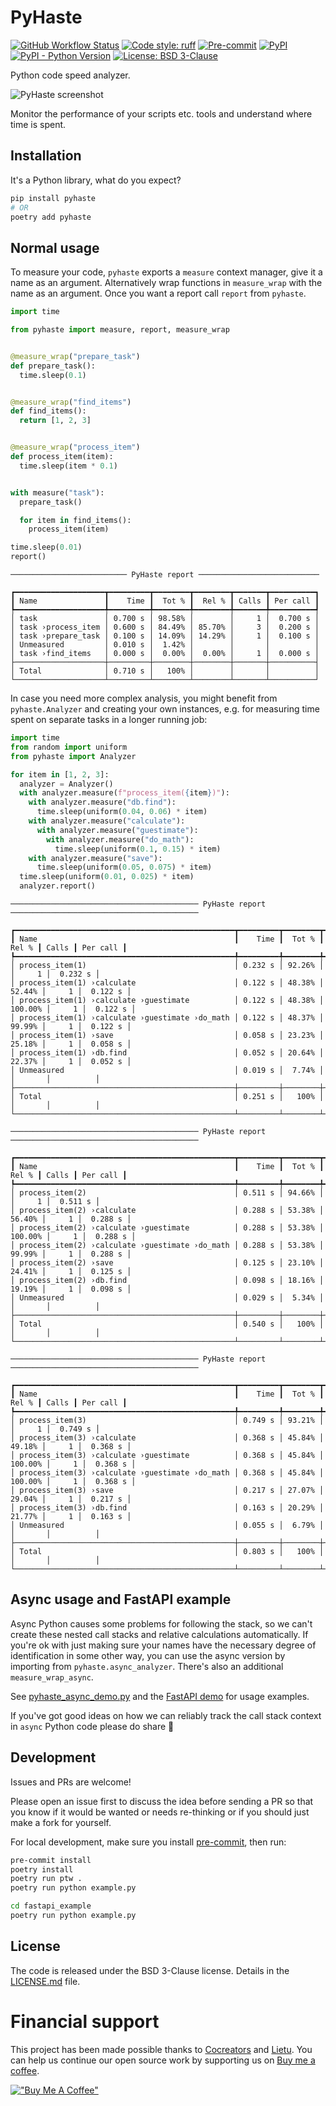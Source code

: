 # PyHaste

[![GitHub Workflow Status](https://img.shields.io/github/actions/workflow/status/cocreators-ee/pyhaste/publish.yaml)](https://github.com/cocreators-ee/pyhaste/actions/workflows/publish.yaml)
[![Code style: ruff](https://img.shields.io/endpoint?url=https://raw.githubusercontent.com/astral-sh/ruff/main/assets/badge/v2.json)](https://github.com/astral-sh/ruff)
[![Pre-commit](https://img.shields.io/badge/pre--commit-enabled-brightgreen?logo=pre-commit&logoColor=white)](https://github.com/cocreators-ee/pyhaste/blob/master/.pre-commit-config.yaml)
[![PyPI](https://img.shields.io/pypi/v/pyhaste)](https://pypi.org/project/pyhaste/)
[![PyPI - Python Version](https://img.shields.io/pypi/pyversions/pyhaste)](https://pypi.org/project/pyhaste/)
[![License: BSD 3-Clause](https://img.shields.io/badge/License-BSD%203--Clause-blue.svg)](https://opensource.org/licenses/BSD-3-Clause)

Python code speed analyzer.

![PyHaste screenshot](https://github.com/cocreators-ee/pyhaste/raw/main/pyhaste.png)

Monitor the performance of your scripts etc. tools and understand where time is spent.

## Installation

It's a Python library, what do you expect?

```bash
pip install pyhaste
# OR
poetry add pyhaste
```

## Normal usage

To measure your code, `pyhaste` exports a `measure` context manager, give it a name as an argument. Alternatively wrap functions in `measure_wrap` with the name as an argument. Once you want a report call `report` from `pyhaste`.

```python
import time

from pyhaste import measure, report, measure_wrap


@measure_wrap("prepare_task")
def prepare_task():
  time.sleep(0.1)


@measure_wrap("find_items")
def find_items():
  return [1, 2, 3]


@measure_wrap("process_item")
def process_item(item):
  time.sleep(item * 0.1)


with measure("task"):
  prepare_task()

  for item in find_items():
    process_item(item)

time.sleep(0.01)
report()

```

```
────────────────────────── PyHaste report ───────────────────────────

┏━━━━━━━━━━━━━━━━━━━━┳━━━━━━━━━┳━━━━━━━━┳━━━━━━━━┳━━━━━━━┳━━━━━━━━━━┓
┃ Name               ┃    Time ┃  Tot % ┃  Rel % ┃ Calls ┃ Per call ┃
┡━━━━━━━━━━━━━━━━━━━━╇━━━━━━━━━╇━━━━━━━━╇━━━━━━━━╇━━━━━━━╇━━━━━━━━━━┩
│ task               │ 0.700 s │ 98.58% │        │     1 │  0.700 s │
│ task ›process_item │ 0.600 s │ 84.49% │ 85.70% │     3 │  0.200 s │
│ task ›prepare_task │ 0.100 s │ 14.09% │ 14.29% │     1 │  0.100 s │
│ Unmeasured         │ 0.010 s │  1.42% │        │       │          │
│ task ›find_items   │ 0.000 s │  0.00% │  0.00% │     1 │  0.000 s │
├────────────────────┼─────────┼────────┼────────┼───────┼──────────┤
│ Total              │ 0.710 s │   100% │        │       │          │
└────────────────────┴─────────┴────────┴────────┴───────┴──────────┘
```

In case you need more complex analysis, you might benefit from `pyhaste.Analyzer` and creating your own instances, e.g. for measuring time spent on separate tasks in a longer running job:

```python
import time
from random import uniform
from pyhaste import Analyzer

for item in [1, 2, 3]:
  analyzer = Analyzer()
  with analyzer.measure(f"process_item({item})"):
    with analyzer.measure("db.find"):
      time.sleep(uniform(0.04, 0.06) * item)
    with analyzer.measure("calculate"):
      with analyzer.measure("guestimate"):
        with analyzer.measure("do_math"):
          time.sleep(uniform(0.1, 0.15) * item)
    with analyzer.measure("save"):
      time.sleep(uniform(0.05, 0.075) * item)
  time.sleep(uniform(0.01, 0.025) * item)
  analyzer.report()
```

```
────────────────────────────────────────── PyHaste report ──────────────────────────────────────────

┏━━━━━━━━━━━━━━━━━━━━━━━━━━━━━━━━━━━━━━━━━━━━━━━━━┳━━━━━━━━━┳━━━━━━━━┳━━━━━━━━━┳━━━━━━━┳━━━━━━━━━━┓
┃ Name                                            ┃    Time ┃  Tot % ┃   Rel % ┃ Calls ┃ Per call ┃
┡━━━━━━━━━━━━━━━━━━━━━━━━━━━━━━━━━━━━━━━━━━━━━━━━━╇━━━━━━━━━╇━━━━━━━━╇━━━━━━━━━╇━━━━━━━╇━━━━━━━━━━┩
│ process_item(1)                                 │ 0.232 s │ 92.26% │         │     1 │  0.232 s │
│ process_item(1) ›calculate                      │ 0.122 s │ 48.38% │  52.44% │     1 │  0.122 s │
│ process_item(1) ›calculate ›guestimate          │ 0.122 s │ 48.38% │ 100.00% │     1 │  0.122 s │
│ process_item(1) ›calculate ›guestimate ›do_math │ 0.122 s │ 48.37% │  99.99% │     1 │  0.122 s │
│ process_item(1) ›save                           │ 0.058 s │ 23.23% │  25.18% │     1 │  0.058 s │
│ process_item(1) ›db.find                        │ 0.052 s │ 20.64% │  22.37% │     1 │  0.052 s │
│ Unmeasured                                      │ 0.019 s │  7.74% │         │       │          │
├─────────────────────────────────────────────────┼─────────┼────────┼─────────┼───────┼──────────┤
│ Total                                           │ 0.251 s │   100% │         │       │          │
└─────────────────────────────────────────────────┴─────────┴────────┴─────────┴───────┴──────────┘

────────────────────────────────────────── PyHaste report ──────────────────────────────────────────

┏━━━━━━━━━━━━━━━━━━━━━━━━━━━━━━━━━━━━━━━━━━━━━━━━━┳━━━━━━━━━┳━━━━━━━━┳━━━━━━━━━┳━━━━━━━┳━━━━━━━━━━┓
┃ Name                                            ┃    Time ┃  Tot % ┃   Rel % ┃ Calls ┃ Per call ┃
┡━━━━━━━━━━━━━━━━━━━━━━━━━━━━━━━━━━━━━━━━━━━━━━━━━╇━━━━━━━━━╇━━━━━━━━╇━━━━━━━━━╇━━━━━━━╇━━━━━━━━━━┩
│ process_item(2)                                 │ 0.511 s │ 94.66% │         │     1 │  0.511 s │
│ process_item(2) ›calculate                      │ 0.288 s │ 53.38% │  56.40% │     1 │  0.288 s │
│ process_item(2) ›calculate ›guestimate          │ 0.288 s │ 53.38% │ 100.00% │     1 │  0.288 s │
│ process_item(2) ›calculate ›guestimate ›do_math │ 0.288 s │ 53.38% │  99.99% │     1 │  0.288 s │
│ process_item(2) ›save                           │ 0.125 s │ 23.10% │  24.41% │     1 │  0.125 s │
│ process_item(2) ›db.find                        │ 0.098 s │ 18.16% │  19.19% │     1 │  0.098 s │
│ Unmeasured                                      │ 0.029 s │  5.34% │         │       │          │
├─────────────────────────────────────────────────┼─────────┼────────┼─────────┼───────┼──────────┤
│ Total                                           │ 0.540 s │   100% │         │       │          │
└─────────────────────────────────────────────────┴─────────┴────────┴─────────┴───────┴──────────┘

────────────────────────────────────────── PyHaste report ──────────────────────────────────────────

┏━━━━━━━━━━━━━━━━━━━━━━━━━━━━━━━━━━━━━━━━━━━━━━━━━┳━━━━━━━━━┳━━━━━━━━┳━━━━━━━━━┳━━━━━━━┳━━━━━━━━━━┓
┃ Name                                            ┃    Time ┃  Tot % ┃   Rel % ┃ Calls ┃ Per call ┃
┡━━━━━━━━━━━━━━━━━━━━━━━━━━━━━━━━━━━━━━━━━━━━━━━━━╇━━━━━━━━━╇━━━━━━━━╇━━━━━━━━━╇━━━━━━━╇━━━━━━━━━━┩
│ process_item(3)                                 │ 0.749 s │ 93.21% │         │     1 │  0.749 s │
│ process_item(3) ›calculate                      │ 0.368 s │ 45.84% │  49.18% │     1 │  0.368 s │
│ process_item(3) ›calculate ›guestimate          │ 0.368 s │ 45.84% │ 100.00% │     1 │  0.368 s │
│ process_item(3) ›calculate ›guestimate ›do_math │ 0.368 s │ 45.84% │ 100.00% │     1 │  0.368 s │
│ process_item(3) ›save                           │ 0.217 s │ 27.07% │  29.04% │     1 │  0.217 s │
│ process_item(3) ›db.find                        │ 0.163 s │ 20.29% │  21.77% │     1 │  0.163 s │
│ Unmeasured                                      │ 0.055 s │  6.79% │         │       │          │
├─────────────────────────────────────────────────┼─────────┼────────┼─────────┼───────┼──────────┤
│ Total                                           │ 0.803 s │   100% │         │       │          │
└─────────────────────────────────────────────────┴─────────┴────────┴─────────┴───────┴──────────┘
```

## Async usage and FastAPI example

Async Python causes some problems for following the stack, so we can't create these nested call stacks and relative calculations automatically. If you're ok with just making sure your names have the necessary degree of identification in some other way, you can use the async version by importing from `pyhaste.async_analyzer`. There's also an additional `measure_wrap_async`.

See [pyhaste_async_demo.py](./pyhaste_async_demo.py) and the [FastAPI demo](./fastapi_demo/pyhaste_fastapi_demo.py) for usage examples.

If you've got good ideas on how we can reliably track the call stack context in `async` Python code please do share 🙂

## Development

Issues and PRs are welcome!

Please open an issue first to discuss the idea before sending a PR so that you know if it would be wanted or needs
re-thinking or if you should just make a fork for yourself.

For local development, make sure you install [pre-commit](https://pre-commit.com/#install), then run:

```bash
pre-commit install
poetry install
poetry run ptw .
poetry run python example.py

cd fastapi_example
poetry run python example.py
```

## License

The code is released under the BSD 3-Clause license. Details in the [LICENSE.md](./LICENSE.md) file.

# Financial support

This project has been made possible thanks to [Cocreators](https://cocreators.ee) and [Lietu](https://lietu.net). You
can help us continue our open source work by supporting us
on [Buy me a coffee](https://www.buymeacoffee.com/cocreators).

[!["Buy Me A Coffee"](https://www.buymeacoffee.com/assets/img/custom_images/orange_img.png)](https://www.buymeacoffee.com/cocreators)

